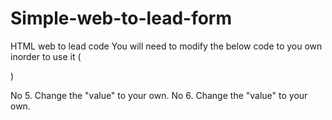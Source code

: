 # Simple-web-to-lead-form
HTML web to lead code
You will need to modify the below code to you own inorder to use it
(<form action="https://www.salesforce.com/servlet/servlet.WebToLead?encoding=UTF-8" method="POST">
  <input type=hidden name="oid" value="00D7R0000042nDX">
  <input type=hidden name="retURL" value="https://brave-impala-b5xiwf-dev-ed.my.site.com/portfolio/s/thank-you">)
  
  No 5. Change the "value" to your own.
  No 6. Change the "value" to your own.
